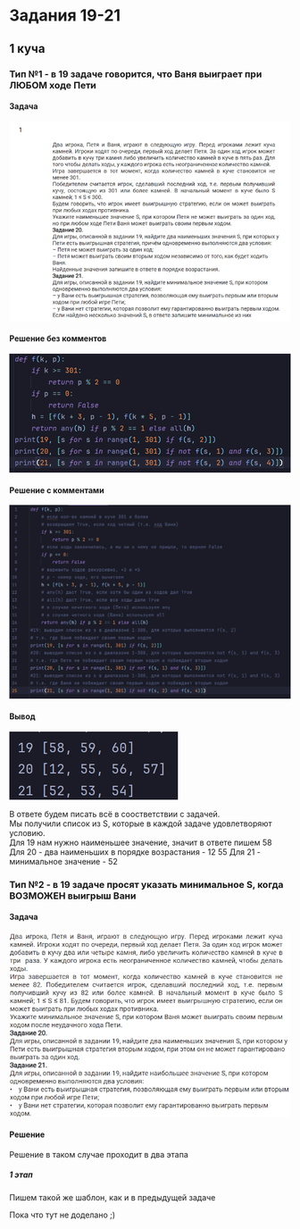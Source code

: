 # Задания 19-21

## 1 куча
### Тип №1 - в 19 задаче говорится, что Ваня выиграет при ЛЮБОМ ходе Пети
#### Задача
![](./source/19_1.png)
#### Решение без комментов
![](./source/19_1_resh_bk.png)
#### Решение c комментами
![](./source/19_1_resh.png)
#### Вывод
![](./source/19_1_otv.png)

В ответе будем писать всё в соостветствии с задачей.  
Мы получили список из S, которые в каждой задаче удовлетворяют условию.  
Для 19 нам нужно наименьшее значение, значит в ответе пишем 58  
Для 20 - два наименьших в порядке возрастания - 12 55
Для 21 - минимальное значение - 52


### Тип №2 - в 19 задаче просят указать минимальное S, когда ВОЗМОЖЕН выигрыш Вани
#### Задача
![](./source/19_2.png)
#### Решение

Решение в таком случае проходит в два этапа  
##### 1 этап
Пишем такой же шаблон, как и в предыдущей задаче

Пока что тут не доделано ;)
